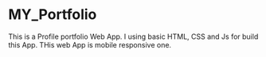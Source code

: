 # MY_Portfolio

This is a Profile portfolio Web App. I using basic HTML, CSS and Js for build this App. THis web App is mobile responsive one.
